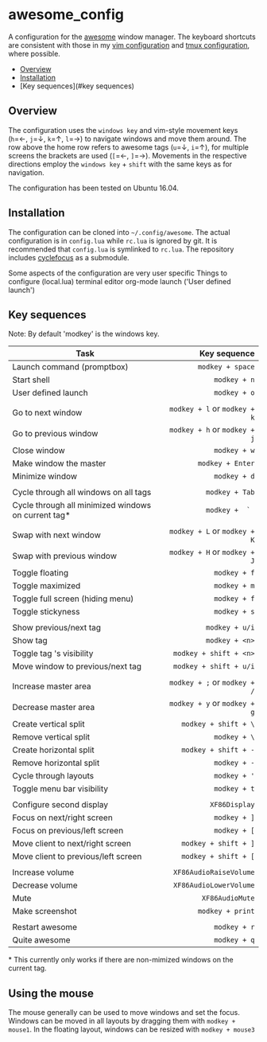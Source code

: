 # awesome_config

A configuration for the [awesome](https://awesomewm.org) window manager. The keyboard shortcuts are consistent with those in my [vim configuration](http://MauroCalderara/vim_config) and [tmux configuration](http://MauroCalderara/tmux_config), where possible.

- [Overview](#overview)
- [Installation](#installation)
- [Key sequences](#key sequences)

Overview
---

The configuration uses the `windows key` and vim-style movement keys (`h`=&larr;, `j`=&darr;, `k`=&uarr;, `l`=&rarr;) to navigate windows and move them around. The row above the home row refers to awesome tags (`u`=&darr;, `i`=&uarr;), for multiple screens the brackets are used (`[`=&larr;, `]`=&rarr;). Movements in the respective directions employ the `windows key` + `shift` with the same keys as for navigation.

The configuration has been tested on Ubuntu 16.04.

Installation
---

The configuration can be cloned into `~/.config/awesome`. The actual configuration is in `config.lua` while `rc.lua` is ignored by git. It is recommended that `config.lua` is symlinked to `rc.lua`. The repository includes [cyclefocus](https://github.com/blueyed/awesome-cyclefocus) as a submodule.

Some aspects of the configuration are very user specific
Things to configure (local.lua)
    terminal
    editor
    org-mode launch ('User defined launch')

Key sequences
---

Note: By default 'modkey' is the windows key.

| Task | Key sequence |
| ---- | ------------: |
| Launch command (promptbox) | `modkey + space` |
| Start shell | `modkey + n` |
| User defined launch | `modkey + o` |
| |
| Go to next window | `modkey + l` or `modkey + k` |
| Go to previous window | `modkey + h` or `modkey + j` |
| Close window | `modkey + w` |
| Make window the master | `modkey + Enter` |
| Minimize window | `modkey + d` |
| |
| Cycle through all windows on all tags | `modkey + Tab` |
| Cycle through all minimized windows on current tag\* | ``modkey +  ` `` |
| |
| Swap with next window | `modkey + L` or `modkey + K` |
| Swap with previous window | `modkey + H` or `modkey + J` |
| Toggle floating | `modkey + f` |
| Toggle maximized | `modkey + m` |
| Toggle full screen (hiding menu) | `modkey + f` |
| Toggle stickyness | `modkey + s` |
| |
| Show previous/next tag | `modkey + u/i` |
| Show tag <n> | `modkey + <n>` |
| Toggle tag <n>'s visibility | `modkey + shift + <n>` |
| Move window to previous/next tag | `modkey + shift + u/i` |
| |
| Increase master area | `modkey + ;` or `modkey + /` |
| Decrease master area | `modkey + y` or `modkey + g` |
| Create vertical split | `modkey + shift + \` |
| Remove vertical split | `modkey + \` |
| Create horizontal split | `modkey + shift + -` |
| Remove horizontal split | `modkey + -` |
| Cycle through layouts | `modkey + '` |
| Toggle menu bar visibility | `modkey + t` |
| |
| Configure second display | `XF86Display` |
| Focus on next/right screen | `modkey + ]` |
| Focus on previous/left screen | `modkey + [` |
| Move client to next/right screen | `modkey + shift + ]` |
| Move client to previous/left screen | `modkey + shift + [` |
| |
| Increase volume | `XF86AudioRaiseVolume` |
| Decrease volume | `XF86AudioLowerVolume` |
| Mute | `XF86AudioMute` |
| Make screenshot | `modkey + print` |
| | 
| Restart awesome | `modkey + r` |
| Quite awesome | `modkey + q` |

\* This currently only works if there are non-mimized windows on the current tag.

## Using the mouse

The mouse generally can be used to move windows and set the focus. Windows can be moved in all layouts by dragging them with `modkey + mouse1`. In the floating layout, windows can be resized with `modkey + mouse3`
